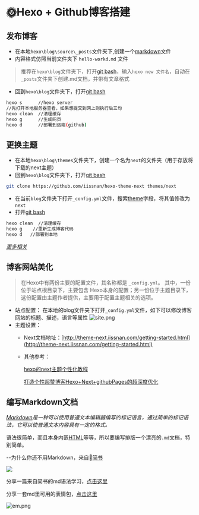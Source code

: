 # 🌞Hexo + Github博客搭建
## 发布博客
+ 在本地`hexo\blog\source\_posts`文件夹下,创建一个[markdown]()文件
+ 内容格式仿照当前文件夹下 `hello-workd.md` 文件
 > 推荐在`hexo\blog`文件夹下，打开[git bash]()，输入`hexo new 文件名`，自动在`_posts`文件夹下创建.md文档，并带有文章格式
+ 回到`hexo\blog`文件夹下，打开[git bash]()
 ```bash
 hexo s      //hexo server
 //先打开本地服务器查看，如果想提交到网上则执行后三句
 hexo clean  //清理缓存
 hexo g      //生成网页
 hexo d      //部署到远端(github)
 ```
## 更换主题
+ 在本地`hexo\blog\themes`文件夹下，创建一个名为`next`的文件夹（用于存放将下载的next主题）
+ 回到`hexo\blog`文件夹下，打开[git bash]()
 ```bash
 git clone https://github.com/iissnan/hexo-theme-next themes/next
 ```
+ 在当前`blog`文件夹下打开`_config.yml`文件，搜索[theme]()字段，将其值修改为`next`
+ 打开[git bash]()
 ```bash
 hexo clean  //清理缓存
 hexo g    //重新生成博客代码
 hexo d   //部署到本地
 ```
 
 *[更多相关](https://www.jianshu.com/p/33bc0a0a6e90)*
## 博客网站美化
> 在Hexo中有两份主要的配置文件，其名称都是 `_config.yml`。 其中，一份位于站点根目录下，主要包含 Hexo本身的配置；另一份位于主题目录下，这份配置由主题作者提供，主要用于配置主题相关的选项。

+ 站点配置：
  在本地的blog文件夹下打开`_config.yml`文件，如下可以修改博客网站的标题、描述，语言等属性
  ![site.png](https://i.loli.net/2018/11/02/5bdbc51db2332.png)
+ 主题设置：
  - Next文档地址：[http://theme-next.iissnan.com/getting-started.html](http://theme-next.iissnan.com/getting-started.html) 
  - 其他参考：
  
     [hexo的next主题个性化教程](https://www.jianshu.com/p/f054333ac9e6) 
     
     [打造个性超赞博客Hexo+Next+githubPages的超深度优化](https://reuixiy.github.io/technology/computer/computer-aided-art/2017/06/09/hexo-next-optimization.html#)
     
## 编写Markdown文档
*[Markdown](https://baike.baidu.com/item/markdown/3245829?fr=aladdin)是一种可以使用普通文本编辑器编写的标记语言，通过简单的标记语法，它可以使普通文本内容具有一定的格式。*

语法很简单，而且本身内嵌[HTML]()等等，所以要编写排版一个漂亮的`.md`文档，特别简单。

--为什么你还不用Markdown，来自📕[简书](https://www.jianshu.com/p/4922847f025a)

<img src="https://upload-images.jianshu.io/upload_images/220959-687c20d447038989.png?imageMogr2/auto-orient/">

分享一篇来自简书的md语法学习，[点击这里](https://www.jianshu.com/p/c6aa2f35d5ae)

分享一套md里可用的表情包，[点击这里](https://www.cnblogs.com/hglibin/p/9689819.html)

![em.png](https://i.loli.net/2018/11/07/5be2ad3c49a0d.png)
